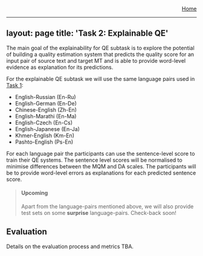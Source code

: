 <a href="https://wmt-qe-task.github.io/" style="float: right;">Home</a>
&nbsp;&nbsp;&nbsp;

---
layout: page
title: 'Task 2: Explainable QE'
---



The main goal of the explainability for QE subtask is to explore the potential of building a quality estimation system that predicts the quality score for an input pair of source text and target MT and is able to provide word-level evidence as explanation for its predictions.

For the explainable QE subtask we will use the same language pairs used in [Task 1](../subtasks/task1.md):

 - English-Russian (En-Ru)
 - English-German (En-De)
 - Chinese-English (Zh-En)
 - English-Marathi (En-Ma)
 - English-Czech (En-Cs)
 - English-Japanese (En-Ja)
 - Khmer-English (Km-En)
 - Pashto-English (Ps-En)

For each language pair the participants can use the sentence-level score to train their QE systems. The sentence level scores will be normalised to minimise differences between the MQM and DA scales. The participants will be to provide word-level errors as explanations for each predicted sentence score.
 

> #### **Upcoming**
> Apart from the language-pairs mentioned above, we will also provide test sets on some **surprise** language-pairs.  Check-back soon!

## Evaluation

Details on the evaluation process and metrics TBA.
